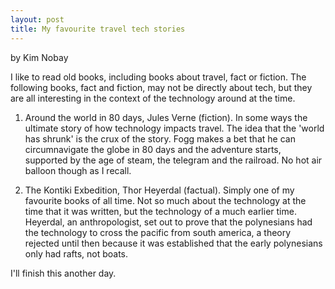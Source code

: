 ```yaml
---
layout: post
title: My favourite travel tech stories
---
```


by Kim Nobay

I like to read old books, including books about travel, fact or fiction. The following books, fact and fiction, may not be directly about tech, but they are all interesting in the context of the technology around at the time.

1. Around the world in 80 days, Jules Verne (fiction). In some ways the ultimate story of how technology impacts travel.  The idea that the 'world has shrunk' is the crux of the story.  Fogg makes a bet that he can circumnavigate the globe in 80 days and the adventure starts, supported by the age of steam, the telegram and the railroad.  No hot air balloon though as I recall.

2. The Kontiki Exbedition, Thor Heyerdal (factual).  Simply one of my favourite books of all time.  Not so much about the technology at the time that it was written, but the technology of a much earlier time.  Heyerdal, an anthropologist, set out to prove that the polynesians had the technology to cross the pacific from south america, a theory rejected until then because it was established that the early polynesians only had rafts, not boats.

I'll finish this another day.
